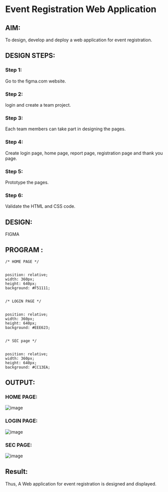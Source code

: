 # Event Registration Web Application

## AIM:
To design, develop and deploy a web application for event registration.

## DESIGN STEPS:

### Step 1:
Go to the figma.com website.

### Step 2:
login and create a team project.

### Step 3:
Each team members can take part in designing the pages.

### Step 4:
Create login page, home page, report page, registration page and thank you page.

### Step 5:
Prototype the pages.

### Step 6:

Validate the HTML and CSS code.

## DESIGN:

FIGMA

## PROGRAM :
```
/* HOME PAGE */


position: relative;
width: 360px;
height: 640px;
background: #F51111;


/* LOGIN PAGE */


position: relative;
width: 360px;
height: 640px;
background: #EEE623;


/* SEC page */


position: relative;
width: 360px;
height: 640px;
background: #CC13EA;

```
## OUTPUT:
### HOME PAGE:
![image](https://github.com/AsinVardhini/event-registration/assets/119417735/3f504a72-d3f8-4aeb-8daa-1aee93d367e4)

### LOGIN PAGE:
![image](https://github.com/AsinVardhini/event-registration/assets/119417735/2ab973af-e9cb-40ae-a835-8f725cba2cc1)

### SEC PAGE:
![image](https://github.com/AsinVardhini/event-registration/assets/119417735/d3438326-29a6-4947-a7e1-e3406dbac276)

## Result:
Thus, A Web application for event registration is designed and displayed.
